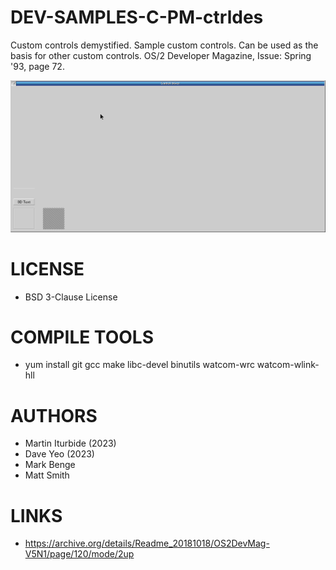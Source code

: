 # DEV-SAMPLES-C-PM-ctrldes
Custom controls demystified. Sample custom controls. Can be used as the basis for other custom controls. OS/2 Developer Magazine, Issue:  Spring '93, page 72.

![ctrldes ScreenShot](/wiki/Ctrldes_001.png)

LICENSE
===============
* BSD 3-Clause License

COMPILE TOOLS
===============
* yum install git gcc make libc-devel binutils watcom-wrc watcom-wlink-hll
 
AUTHORS
===============
* Martin Iturbide (2023)
* Dave Yeo (2023)
* Mark Benge
* Matt Smith

LINKS
===============
* https://archive.org/details/Readme_20181018/OS2DevMag-V5N1/page/120/mode/2up
